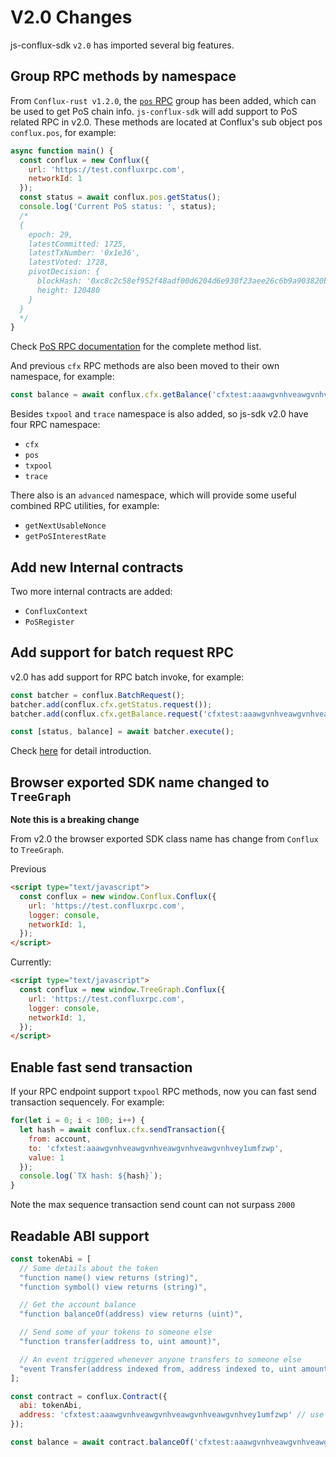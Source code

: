 # V2.0 Changes

js-conflux-sdk `v2.0` has imported several big features.

## Group RPC methods by namespace

From `Conflux-rust v1.2.0`, the [`pos` RPC]() group has been added, which can be used to get PoS chain info. `js-conflux-sdk` will add support to PoS related RPC in v2.0. These methods are located at Conflux's sub object pos `conflux.pos`, for example:

```js
async function main() {
  const conflux = new Conflux({
    url: 'https://test.confluxrpc.com',
    networkId: 1
  });
  const status = await conflux.pos.getStatus();
  console.log('Current PoS status: ', status);
  /*
  {
    epoch: 29,
    latestCommitted: 1725,
    latestTxNumber: '0x1e36',
    latestVoted: 1728,
    pivotDecision: {
      blockHash: '0xc8c2c58ef952f48adf00d6204d6e930f23aee26c6b9a903820bea1c012f72f3e',
      height: 120480
    }
  }
  */
}
```

Check [PoS RPC documentation]() for the complete method list.

And previous `cfx` RPC methods are also been moved to their own namespace, for example:

```js
const balance = await conflux.cfx.getBalance('cfxtest:aaawgvnhveawgvnhveawgvnhveawgvnhvey1umfzwp');
```

Besides `txpool` and `trace` namespace is also added, so js-sdk v2.0 have four RPC namespace:

* `cfx`
* `pos`
* `txpool`
* `trace`

There also is an `advanced` namespace, which will provide some useful combined RPC utilities, for example: 

* `getNextUsableNonce`
* `getPoSInterestRate`

## Add new Internal contracts

Two more internal contracts are added:

* `ConfluxContext`
* `PoSRegister`

## Add support for batch request RPC

v2.0 has add support for RPC batch invoke, for example: 

```js
const batcher = conflux.BatchRequest();
batcher.add(conflux.cfx.getStatus.request());
batcher.add(conflux.cfx.getBalance.request('cfxtest:aaawgvnhveawgvnhveawgvnhveawgvnhvey1umfzwp'));

const [status, balance] = await batcher.execute();
```

Check [here](./batch_rpc.md) for detail introduction.

## Browser exported SDK name changed to `TreeGraph`

**Note this is a breaking change**

From v2.0 the browser exported SDK class name has change from `Conflux` to `TreeGraph`.

Previous

```html
<script type="text/javascript">
  const conflux = new window.Conflux.Conflux({
    url: 'https://test.confluxrpc.com',
    logger: console,
    networkId: 1,
  });
</script>
```

Currently:

```html
<script type="text/javascript">
  const conflux = new window.TreeGraph.Conflux({
    url: 'https://test.confluxrpc.com',
    logger: console,
    networkId: 1,
  });
</script>
```

## Enable fast send transaction

If your RPC endpoint support `txpool` RPC methods, now you can fast send transaction sequencely. For example:

```js
for(let i = 0; i < 100; i++) {
  let hash = await conflux.cfx.sendTransaction({
    from: account,
    to: 'cfxtest:aaawgvnhveawgvnhveawgvnhveawgvnhvey1umfzwp',
    value: 1
  });
  console.log(`TX hash: ${hash}`);
}
```

Note the max sequence transaction send count can not surpass `2000`

## Readable ABI support

```js
const tokenAbi = [
  // Some details about the token
  "function name() view returns (string)",
  "function symbol() view returns (string)",

  // Get the account balance
  "function balanceOf(address) view returns (uint)",

  // Send some of your tokens to someone else
  "function transfer(address to, uint amount)",

  // An event triggered whenever anyone transfers to someone else
  "event Transfer(address indexed from, address indexed to, uint amount)"
];

const contract = conflux.Contract({
  abi: tokenAbi,
  address: 'cfxtest:aaawgvnhveawgvnhveawgvnhveawgvnhvey1umfzwp' // use a valid token address here
});

const balance = await contract.balanceOf('cfxtest:aaawgvnhveawgvnhveawgvnhveawgvnhvey1umfzwp');
```
